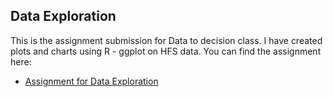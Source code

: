 ## Data Exploration  
This is the assignment submission for Data to decision class. I have created plots and charts using R - ggplot on HFS data. You can find the assignment here:  
* [Assignment for Data Exploration](https://github.com/pbasia/Assignments_ISQA8600/blob/main/Data%20Exploration/Data_Exploration_Assignment.md)
## 
